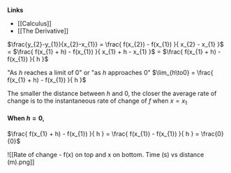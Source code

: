 **Links**
- [[Calculus]] 
- [[The Derivative]] 

$\frac{y_{2}-y_{1}}{x_{2}-x_{1}} = \frac{ f(x_{2}) - f(x_{1}) }{ x_{2} - x_{1} }$
= $\frac{ f(x_{1} + h) - f(x_{1}) }{ x_{1} + h - x_{1} }$
= $\frac{ f(x_{1} + h) - f(x_{1}) }{ h  }$


"As $h$ reaches a limit of $0$" or "as $h$ approaches $0$" 
$\lim_{h\to0} = \frac{ f(x_{1} + h) - f(x_{1}) }{ h  }$

The smaller the distance between $h$ and $0$, the closer the average rate of change is to the instantaneous rate of change of $f$ when $x=x_{1}$

#### When $h = 0$,
$\frac{ f(x_{1} + h) - f(x_{1}) }{ h  } = \frac{ f(x_{1}) - f(x_{1}) }{ h  } = \frac{0}{0}$


![[Rate of change - f(x) on top and x on bottom. Time (s) vs distance (m).png]]


